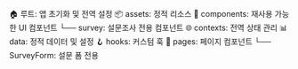 🏠 루트: 앱 초기화 및 전역 설정
📦 assets: 정적 리소스
🧩 components: 재사용 가능한 UI 컴포넌트
  └── survey: 설문조사 전용 컴포넌트
🌐 contexts: 전역 상태 관리
📊 data: 정적 데이터 및 설정
🪝 hooks: 커스텀 훅
📄 pages: 페이지 컴포넌트
  └── SurveyForm: 설문 폼 전용
